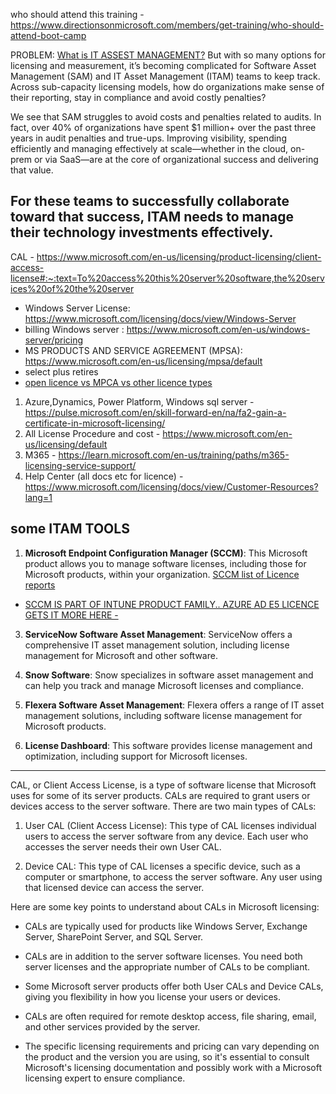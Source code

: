 who should attend this training - https://www.directionsonmicrosoft.com/members/get-training/who-should-attend-boot-camp

PROBLEM: 
[What is IT ASSEST MANAGEMENT?](https://www.ibm.com/blog/it-asset-management/)
But with so many options for licensing and measurement, it’s becoming complicated for Software Asset Management (SAM) and IT Asset Management (ITAM) teams to keep track. Across sub-capacity licensing models, how do organizations make sense of their reporting, stay in compliance and avoid costly penalties?

We see that SAM struggles to avoid costs and penalties related to audits. In fact, over 40% of organizations have spent $1 million+ over the past three years in audit penalties and true-ups.  Improving visibility, spending efficiently and managing effectively at scale—whether in the cloud, on-prem or via SaaS—are at the core of organizational success and delivering that value.

For these teams to successfully collaborate toward that success, ITAM needs to manage their technology investments effectively.
---------------------
CAL - https://www.microsoft.com/en-us/licensing/product-licensing/client-access-license#:~:text=To%20access%20this%20server%20software,the%20services%20of%20the%20server

- Windows Server License: https://www.microsoft.com/licensing/docs/view/Windows-Server
- billing Windows server : https://www.microsoft.com/en-us/windows-server/pricing
- MS PRODUCTS AND SERVICE AGREEMENT (MPSA): https://www.microsoft.com/en-us/licensing/mpsa/default
- select plus retires 
- [open licence vs MPCA vs other licence types](https://www.microsoft.com/en-us/Licensing/licensing-programs/licensing-for-industries?activetab=licensing-for-industries-pivot%3aprimaryr2)

1. Azure,Dynamics, Power Platform, Windows sql server - https://pulse.microsoft.com/en/skill-forward-en/na/fa2-gain-a-certificate-in-microsoft-licensing/
2. All License Procedure and cost - https://www.microsoft.com/en-us/licensing/default
3. M365 - https://learn.microsoft.com/en-us/training/paths/m365-licensing-service-support/
4. Help Center (all docs etc for licence) - https://www.microsoft.com/licensing/docs/view/Customer-Resources?lang=1

## some ITAM TOOLS 
1. **Microsoft Endpoint Configuration Manager (SCCM)**: This Microsoft product allows you to manage software licenses, including those for Microsoft products, within your organization.
[SCCM list of Licence reports](https://learn.microsoft.com/en-us/mem/configmgr/core/servers/manage/list-of-reports)

- [SCCM IS PART OF INTUNE PRODUCT FAMILY.. AZURE AD E5 LICENCE GETS IT MORE HERE - ](https://learn.microsoft.com/en-us/answers/questions/672050/license-for-microsoft-system-center-configuration)

3. **ServiceNow Software Asset Management**: ServiceNow offers a comprehensive IT asset management solution, including license management for Microsoft and other software.

4. **Snow Software**: Snow specializes in software asset management and can help you track and manage Microsoft licenses and compliance.

5. **Flexera Software Asset Management**: Flexera offers a range of IT asset management solutions, including software license management for Microsoft products.

6. **License Dashboard**: This software provides license management and optimization, including support for Microsoft licenses.
-----------
CAL, or Client Access License, is a type of software license that Microsoft uses for some of its server products. CALs are required to grant users or devices access to the server software. There are two main types of CALs:

1. User CAL (Client Access License): This type of CAL licenses individual users to access the server software from any device. Each user who accesses the server needs their own User CAL.

2. Device CAL: This type of CAL licenses a specific device, such as a computer or smartphone, to access the server software. Any user using that licensed device can access the server.

Here are some key points to understand about CALs in Microsoft licensing:

- CALs are typically used for products like Windows Server, Exchange Server, SharePoint Server, and SQL Server.

- CALs are in addition to the server software licenses. You need both server licenses and the appropriate number of CALs to be compliant.

- Some Microsoft server products offer both User CALs and Device CALs, giving you flexibility in how you license your users or devices.

- CALs are often required for remote desktop access, file sharing, email, and other services provided by the server.

- The specific licensing requirements and pricing can vary depending on the product and the version you are using, so it's essential to consult Microsoft's licensing documentation and possibly work with a Microsoft licensing expert to ensure compliance.

